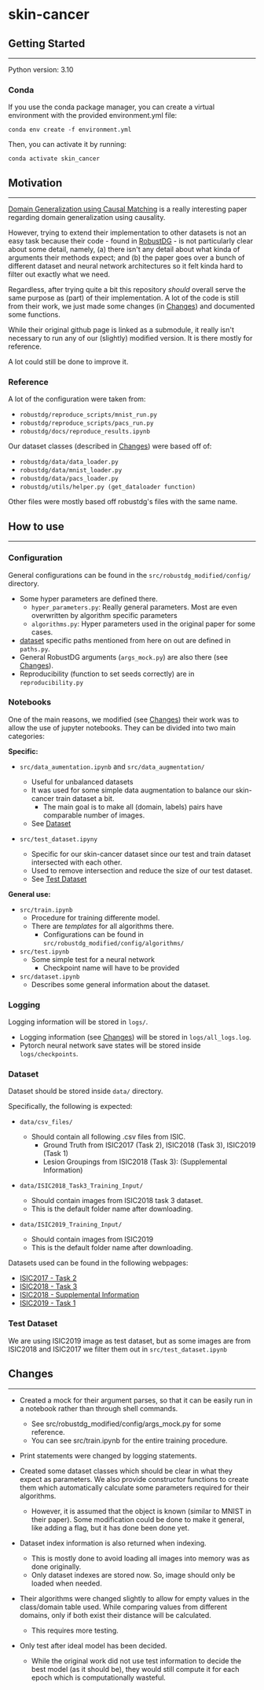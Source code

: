 # **skin-cancer**

## **Getting Started**
---

Python version: 3.10

### **Conda**

If you use the conda package manager, you can create a virtual environment with the provided environment.yml file:

```
conda env create -f environment.yml
```

Then, you can activate it by running:
```
conda activate skin_cancer
```

## **Motivation**
---

[Domain Generalization using Causal Matching](https://www.microsoft.com/en-us/research/uploads/prod/2021/06/DG_with_causal_matching.pdf) is a really interesting paper regarding domain generalization using causality. 

However, trying to extend their implementation to other datasets is not an easy task because their code - found in [RobustDG](https://github.com/microsoft/robustdg) - is not particularly clear about some detail, namely, (a) there isn't any detail about what kinda of arguments their methods expect; and (b) the paper goes over a bunch of different dataset and neural network architectures so it felt kinda hard to filter out exactly what we need.

Regardless, after trying quite a bit this repository *should* overall serve the same purpose as (part) of their implementation. A lot of the code is still from their work, we just made some changes (in [Changes](#changes)) and documented some functions. 

While their original github page is linked as a submodule, it really isn't necessary to run any of our (slightly) modified version. It is there mostly for reference.

A lot could still be done to improve it.

### **Reference**

A lot of the configuration were taken from:

- `robustdg/reproduce_scripts/mnist_run.py`
- `robustdg/reproduce_scripts/pacs_run.py`
- `robustdg/docs/reproduce_results.ipynb`

Our dataset classes (described in [Changes](#changes)) were based off of:

- `robustdg/data/data_loader.py`
- `robustdg/data/mnist_loader.py`
- `robustdg/data/pacs_loader.py`
- `robustdg/utils/helper.py (get_dataloader function)`

Other files were mostly based off robustdg's files with the same name.

## **How to use**
---

### **Configuration**

General configurations can be found in the `src/robustdg_modified/config/` directory. 

- Some hyper parameters are defined there.
    - `hyper_parameters.py`: Really general parameters. Most are even overwritten by algorithm specific parameters
    - `algorithms.py`: Hyper parameters used in the original paper for some cases.
- [dataset](#dataset) specific paths mentioned from here on out are defined in `paths.py`.
- General RobustDG arguments (`args_mock.py`) are also there (see [Changes](#changes)).
- Reproducibility (function to set seeds correctly) are in `reproducibility.py`

### **Notebooks**

One of the main reasons, we modified (see [Changes](#changes)) their work was to allow the use of jupyter notebooks. They can be divided into two main categories:

**Specific:**

- `src/data_aumentation.ipynb` and `src/data_augmentation/`
    - Useful for unbalanced datasets
    - It was used for some simple data augmentation to balance our skin-cancer train dataset a bit. 
        - The main goal is to make all (domain, labels) pairs have comparable number of images.
    - See [Dataset](dataset)

- `src/test_dataset.ipyny`

    - Specific for our skin-cancer dataset since our test and train dataset intersected with each other.
    - Used to remove intersection and reduce the size of our test dataset.
    - See [Test Dataset](#test-dataset)

**General use:**
- `src/train.ipynb`
    - Procedure for training differente model.
    - There are *templates* for all algorithms there.
        - Configurations can be found in `src/robustdg_modified/config/algorithms/`
- `src/test.ipynb`
    - Some simple test for a neural network
        - Checkpoint name will have to be provided
- `src/dataset.ipynb`
    - Describes some general information about the dataset.

### **Logging**

Logging information will be stored in `logs/`.

- Logging information (see [Changes](#changes)) will be stored in `logs/all_logs.log`.
- Pytorch neural network save states will be stored inside
`logs/checkpoints`.

### **Dataset**

Dataset should be stored inside `data/` directory.

Specifically, the following is expected:

- `data/csv_files/`
    - Should contain all following .csv files from ISIC.
        - Ground Truth from ISIC2017 (Task 2), ISIC2018 (Task 3), ISIC2019 (Task 1)
        - Lesion Groupings from ISIC2018 (Task 3): (Supplemental Information)

- `data/ISIC2018_Task3_Training_Input/`

    - Should contain images from ISIC2018 task 3 dataset.
    - This is the default folder name after downloading.

- `data/ISIC2019_Training_Input/`

    - Should contain images from ISIC2019
    - This is the default folder name after downloading.

Datasets used can be found in the following webpages:
- [ISIC2017 - Task 2](https://challenge.isic-archive.com/data/#2017)
- [ISIC2018 - Task 3](https://challenge.isic-archive.com/data/#2018)
- [ISIC2018 - Supplemental Information](https://forum.isic-archive.com/t/task-3-supplemental-information/430)
- [ISIC2019 - Task 1](https://challenge.isic-archive.com/data/#2019)


### **Test Dataset**

We are using ISIC2019 image as test dataset, but as some images are from ISIC2018 and ISIC2017 we filter them out in `src/test_dataset.ipynb`

## **Changes**
---

- Created a mock for their argument parses, so that it can be easily run in a notebook rather than through shell commands. 
    - See src/robustdg_modified/config/args_mock.py for some reference.
    - You can see src/train.ipynb for the entire training procedure.

- Print statements were changed by logging statements.

- Created some dataset classes which should be clear in what they expect as parameters. We also provide constructor functions to create them which automatically calculate some parameters required for their algorithms.
    - However, it is assumed that the object is known (similar to MNIST in their paper). Some modification could be done to make it general, like adding a flag, but it has done been done yet.

- Dataset index information is also returned when indexing. 
    - This is mostly done to avoid loading all images into memory was as done originally. 
    - Only dataset indexes are stored now. So, image should only be loaded when needed.

- Their algorithms were changed slightly to allow for empty values in the class/domain table used. While comparing values from different domains, only if both exist their distance will be calculated.
    - This requires more testing.

- Only test after ideal model has been decided. 
    - While the original work did not use test information to decide the best model (as it should be), they would still compute it for each epoch which is computationally wasteful.
